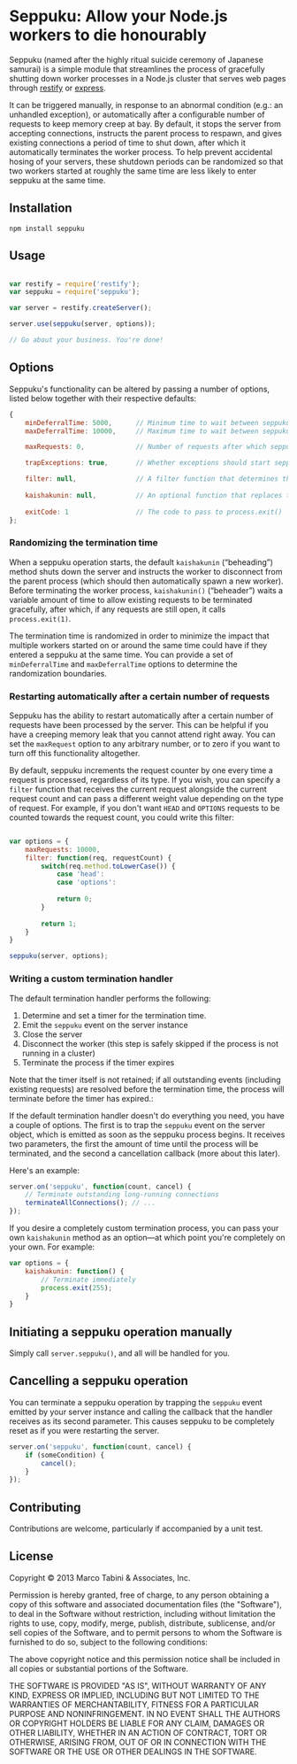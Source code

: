 # Seppuku: Allow your Node.js workers to die honourably

Seppuku (named after the highly ritual suicide ceremony of Japanese samurai) is a simple module that streamlines the process of gracefully shutting down worker processes in a Node.js cluster that serves web pages through [restify](https://npmjs.org/package/restify) or [express](https://npmjs.org/package/express). 

It can be triggered manually, in response to an abnormal condition (e.g.: an unhandled exception), or automatically after a configurable number of requests to keep memory creep at bay. By default, it stops the server from accepting connections, instructs the parent process to respawn, and gives existing connections a period of time to shut down, after which it automatically terminates the worker process. To help prevent accidental hosing of your servers, these shutdown periods can be randomized so that two workers started at roughly the same time are less likely to enter seppuku at the same time.

## Installation

    npm install seppuku

## Usage

```javascript

var restify = require('restify');
var seppuku = require('seppuku');

var server = restify.createServer();

server.use(seppuku(server, options));

// Go about your business. You're done!

```

## Options

Seppuku's functionality can be altered by passing a number of options, listed below together with their respective defaults:

```javascript
{
    minDeferralTime: 5000,      // Minimum time to wait between seppuku and kaishaku
    maxDeferralTime: 10000,     // Maximum time to wait between seppuku and kaishaku

    maxRequests: 0,             // Number of requests after which seppuku starts automatically (0 = never)

    trapExceptions: true,       // Whether exceptions should start seppuku

    filter: null,               // A filter function that determines the relative weight of a request
    
    kaishakunin: null,          // An optional function that replaces the default termination handler
    
    exitCode: 1                 // The code to pass to process.exit()
};
```

### Randomizing the termination time

When a seppuku operation starts, the default `kaishakunin` (“beheading”) method shuts down the server and instructs the worker to disconnect from the parent process (which should then automatically spawn a new worker). Before terminating the worker process, `kaishakunin()` (“beheader”) waits a variable amount of time to allow existing requests to be terminated gracefully, after which, if any requests are still open, it calls `process.exit(1)`.

The termination time is randomized in order to minimize the impact that multiple workers started on or around the same time could have if they entered a seppuku at the same time. You can provide a set of `minDeferralTime` and `maxDeferralTime` options to determine the randomization boundaries.

### Restarting automatically after a certain number of requests

Seppuku has the ability to restart automatically after a certain number of requests have been processed by the server. This can be helpful if you have a creeping memory leak that you cannot attend right away. You can set the `maxRequest` option to any arbitrary number, or to zero if you want to turn off this functionality altogether.

By default, seppuku increments the request counter by one every time a request is processed, regardless of its type. If you wish, you can specify a `filter` function that receives the current request alongside the current request count and can pass a different weight value depending on the type of request. For example, if you don't want `HEAD` and `OPTIONS` requests to be counted towards the request count, you could write this filter:

```javascript

var options = {
    maxRequests: 10000,
    filter: function(req, requestCount) {
        switch(req.method.toLowerCase()) {
            case 'head':
            case 'options':
            
            return 0;
        }
        
        return 1;
    }
}

seppuku(server, options);

```

### Writing a custom termination handler

The default termination handler performs the following:

1. Determine and set a timer for the termination time.
2. Emit the `seppuku` event on the server instance
3. Close the server
4. Disconnect the worker (this step is safely skipped if the process is not running in a cluster)
5. Terminate the process if the timer expires

Note that the timer itself is not retained; if all outstanding events (including existing requests) are resolved before the termination time, the process will terminate before the timer has expired.:

If the default termination handler doesn't do everything you need, you have a couple of options. The first is to trap the `seppuku` event on the server object, which is emitted as soon as the seppuku process begins. It receives two parameters, the first the amount of time until the process will be terminated, and the second a cancellation callback (more about this later).

Here's an example:

```javascript
server.on('seppuku', function(count, cancel) {
    // Terminate outstanding long-running connections
    terminateAllConnections(); // ...
});
```

If you desire a completely custom termination process, you can pass your own `kaishakunin` method as an option—at which point you're completely on your own. For example:

```javascript
var options = {
    kaishakunin: function() {
        // Terminate immediately
        process.exit(255);
    }
}
```

## Initiating a seppuku operation manually

Simply call `server.seppuku()`, and all will be handled for you.

## Cancelling a seppuku operation

You can terminate a seppuku operation by trapping the `seppuku` event emitted by your server instance and calling the callback that the handler receives as its second parameter. This causes seppuku to be completely reset as if you were restarting the server.

```javascript
server.on('seppuku', function(count, cancel) {
    if (someCondition) {
        cancel();
    }
});
```

## Contributing

Contributions are welcome, particularly if accompanied by a unit test.

## License

Copyright © 2013 Marco Tabini & Associates, Inc.

Permission is hereby granted, free of charge, to any person obtaining a copy of this software and associated documentation files (the "Software"), to deal in the Software without restriction, including without limitation the rights to use, copy, modify, merge, publish, distribute, sublicense, and/or sell copies of the Software, and to permit persons to whom the Software is furnished to do so, subject to the following conditions:

The above copyright notice and this permission notice shall be included in all copies or substantial portions of the Software.

THE SOFTWARE IS PROVIDED "AS IS", WITHOUT WARRANTY OF ANY KIND, EXPRESS OR IMPLIED, INCLUDING BUT NOT LIMITED TO THE WARRANTIES OF MERCHANTABILITY, FITNESS FOR A PARTICULAR PURPOSE AND NONINFRINGEMENT. IN NO EVENT SHALL THE AUTHORS OR COPYRIGHT HOLDERS BE LIABLE FOR ANY CLAIM, DAMAGES OR OTHER LIABILITY, WHETHER IN AN ACTION OF CONTRACT, TORT OR OTHERWISE, ARISING FROM, OUT OF OR IN CONNECTION WITH THE SOFTWARE OR THE USE OR OTHER DEALINGS IN THE SOFTWARE.
